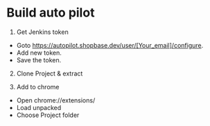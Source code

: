 
# Build auto pilot

1. Get Jenkins token
 - Goto https://autopilot.shopbase.dev/user/[Your_email]/configure.
 - Add new token.
 - Save the token.

2. Clone Project & extract

3. Add to chrome
 - Open chrome://extensions/
 - Load unpacked
 - Choose Project folder


